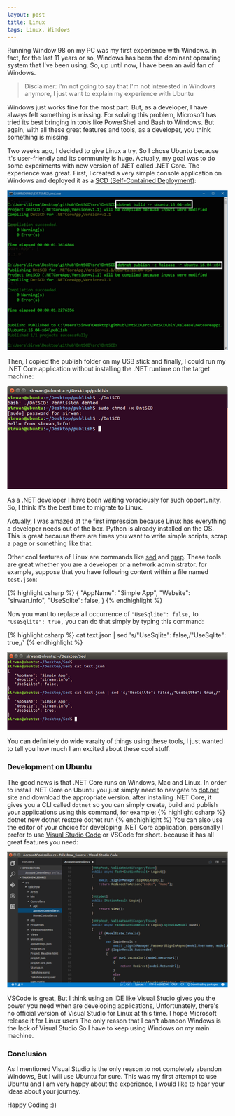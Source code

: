 ```yaml
---
layout: post
title: Linux
tags: Linux, Windows
---
```

Running Window 98 on my PC was my first experience with Windows. in fact, for the last 11 years or so, Windows has been the dominant operating system that I've been using. So, up until now, I have been an avid fan of Windows.  

> Disclaimer: I'm not going to say that I'm not interested in Windows anymore, I just want to explain my experience with Ubuntu


Windows just works fine for the most part. But, as a developer, I have always felt something is missing. For solving this problem, Microsoft has tried its best bringing in tools like PowerShell and Bash to Windows. But again, with all these great features and tools, as a developer, you think something is missing.


Two weeks ago, I decided to give Linux a try, So I chose Ubuntu because it's user-friendly and its community is huge. Actually, my goal was to do some experiments with new version of .NET called .NET Core. The experience was great. First, I created a very simple console application on Windows and deployed it as a [SCD (Self-Contained Deployment)](https://docs.microsoft.com/en-us/dotnet/articles/core/preview3/deploying/#self-contained-deployments-scd):


<img src="/public/img/publish.jpg">


Then, I copied the publish folder on my USB stick and finally, I could run my .NET Core application without installing the .NET runtime on the target machine: 


<img src="/public/img/run_app.png">

As a .NET developer I have been waiting voraciously for such opportunity. So, I think it's the best time to migrate to Linux.

Actually, I was amazed at the first impression because Linux has everything a developer needs out of the box. Python is already installed on the OS. This is great because there are times you want to write simple scripts, scrap a page or something like that.

Other cool features of Linux are commands like [sed](https://www.gnu.org/software/sed/manual/sed.html) and [grep](https://www.gnu.org/software/grep/manual/html_node/index.html). These tools are great whether you are a developer or a network administrator. for example, suppose that you have following content within a file named `test.json`:

{% highlight csharp %}
{
   "AppName": "Simple App",
   "Website": "sirwan.info",
   "UseSqlite": false,
}
{% endhighlight %} 

Now you want to replace all occurrence of `"UseSqlite": false,` to `"UseSqlite": true,` you can do that simply by typing this command:

{% highlight csharp %}
cat text.json | sed 's/"UseSqlite": false,/"UseSqlite": true,/'
{% endhighlight %} 

<img src="/public/img/sed_command.png">

You can definitely do wide varaity of things using these tools, I just wanted to tell you how much I am excited about these cool stuff.

### Development on Ubuntu
The good news is that .NET Core runs on Windows, Mac and Linux. In order to install .NET Core on Ubuntu you just simply need to navigate to [dot.net](https://www.microsoft.com/net/download) site and download the appropriate version. after installing .NET Core, it gives you a CLI called `dotnet` so you can simply create, build and publish your applications using this command, for example:
{% highlight csharp %}
dotnet new
dotnet restore
dotnet run
{% endhighlight %}
You can also use the editor of your choice for developing .NET Core application, personally I prefer to use [Visual Studio Code](http://code.visualstudio.com/) or VSCode for short. because it has all great features you need:

<img src="/public/img/vscode.png">


VSCode is great, But I think using an IDE like Visual Studio gives you the power you need when are developing applications, Unfortunately, there's no official version of Visual Studio for Linux at this time. I hope Microsoft release it for Linux users The only reason that I can't abandon Windows is the lack of Visual Studio So I have to keep using Windows on my main machine.

### Conclusion
As I mentioned Visual Studio is the only reason to not completely abandon Windows, But I will use Ubuntu for sure. This was my first attempt to use Ubuntu and I am very happy about the experience, I would like to hear your ideas about your journey.  

Happy Coding :))